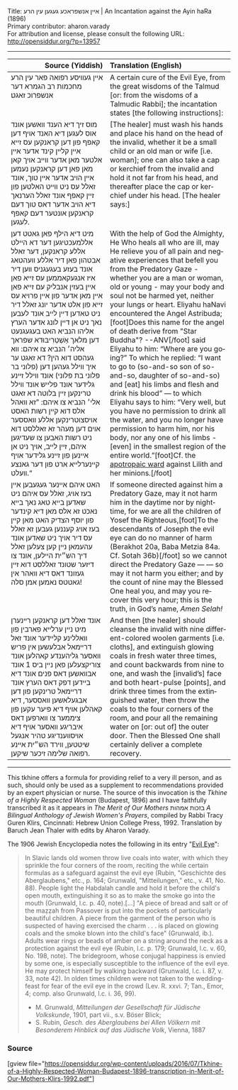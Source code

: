 <html>
<head></head>
<body>
Title: אײן אנשפראכע געגען עין הרע | An Incantation against the Ayin haRa (1896)<br />
Primary contributor: aharon.varady<br />
For attribution and license, please consult the following URL: <a href="http://opensiddur.org/?p=13957">http://opensiddur.org/?p=13957</a>
<p />
<hr />

<table style="margin-left: auto;margin-right: auto;" class="draggable">
<thead><tr><th id="x" style="text-align: right;">Source (Yiddish)</th><th style="text-align: left;">Translation (English)</th></tr></thead>
<tbody>
<tr><td style="vertical-align:top;">
<div class="yiddish" lang="yi">
<span class="instruction">אײן געװיסע רפואה פאר עין הרע מחכמות רב הגמרא דער אנשפרוכ זאגט׃ </span>
</span></div></td>

<td style="vertical-align:top;"><div class="english" lang="en">
<span class="instruction">A certain cure of the Evil Eye, from the great wisdoms of the Talmud [or: from the wisdoms of a Talmudic Rabbi]; the incantation states [the following instructions]: </span>
</div></td>
</tr>


<tr><td style="vertical-align:top;">
<div class="yiddish" lang="yi">
<span class="instruction">מוס זיך דיא הענד װאשען אונד אוס לעגען דיא האנד אויף דען קאפף פון דען קראנקען עס זייא אײן קלײן קינד אדער אײן אלטער מאן אדער װײב אויך קאן מאן פאן דען קראנקען נעמען אײן הויב אדער איין טוך, אונד זאלל עס ניט װײט האלטען פון זײן קאפף אונד זאלל הערנאך דיא הויב אדער דאס טוך דעם קראנקען אונטער דעם קאפף לעגען. </span>
</span></div></td>

<td style="vertical-align:top;"><div class="english" lang="en">
<span class="instruction">[The healer] must wash his hands and place his hand on the head of the invalid, whether it be a small child or an old man or wife [i.e. woman]; one can also take a cap or kerchief from the invalid and hold it not far from his head, and thereafter place the cap or kerchief under his head. [The healer says:]</span>
</div></td>
</tr>


<tr><td style="vertical-align:top;">
<div class="yiddish" lang="yi">
מיט דיא הילף פאן גאטט דען אללמעכטיגען דער דא הײלט אללע קראנקען, דער זאלל אבטהון פאן דיר אללע װעהטאג אונד בעזע בעגעגניס װען דיר איז אנגעקאממען עס זײא פאן אײן בעזין אנבליק עם זײא פאן אײן מאן אדער פון אײן פרויא עס זײא פון אלט אדער יונג זאלל דיר ניט טאדען דײן לײב אונד לעבען נאך ניט אן דײן לונג אדער הערץ אליהו הנביא האט בעגעגנעט דען מלאך אַשְׁטְרִיבּוּדא שפראך אליה׳ הנביא צו איהם: װא געהסט דוא הין? דא זאגט ער איך װילל געהען דען (פלוני בר פלוני בת פלוני) אונד װילל זײנע גלידער אונד פלײש אונד װילל טרינקען זײן בלוטה דא זאגט אלי׳ הנביא צו איהם: ”זא װאהל אלס דוא קײן רשות האסט אויסצוטרינקען אללע װאססער אוים דען מעהר זא זאללסט דוא ניט רשות האבען צו שעדיגען איהם, זײן לײב, אויך ניט אן אײנען פון זײנע גלידער אויף קײנערלײא ארט פון דער גאנצע װעלט.“
</span></div></td>

<td style="vertical-align:top;"><div class="english" lang="en">
With the help of God the Almighty, He Who heals all who are ill, may He relieve you of all pain and negative experiences that befell you from the Predatory Gaze - whether you are a man or woman, old or young - may your body and soul not be harmed yet, neither your lungs or heart. Eliyahu haNavi encountered the Angel Astribuda;[foot]Does this name for the angel of death derive from "Star Buddha"? --ANV[/foot] said Eliyahu to him: “Where are you going?” To which he replied: “I want to go to (<span class="instruction">so-and-so son of so-and-so, daughter of so-and-so</span>) and [eat] his limbs and flesh and drink his blood” — to which Eliyahu says to him: “Very well, but you have no permission to drink all the water, and you no longer have permission to harm him, nor his body, nor any one of his limbs - [even] in the smallest region of the entire world.”[foot]Cf. the <a href="https://opensiddur.org/prayers/life-cycle/living/pregnancy/apotropaic-ward-for-the-protection-of-pregnant-women-and-infants-against-lilith-and-her-minions/">apotropaic ward</a> against Lilith and her minions.[/foot]
</div></td>
</tr>


<tr><td style="vertical-align:top;">
<div class="yiddish" lang="yi">
האט איהם אײנער געגעבען אײן בעז אויג, זאלל עס איהם ניט שאדען בײא טאג נאך בײא נאכט זא אלס מאן דיא קינדער פון יוסף הצדיק האט מאן קײן בעז אויג קעננען געבען זא זאלל עס דיר אויך ניט שאדען אונד עהעמאן נײן קען צעלען זאלל דיך הש״ית הײלען, אונד צו דיזער שטונד זאללסט דוא זײן געזונד דאס דיא װאהר אין גאטטס נאמען אמן סלה!
</span></div></td>

<td style="vertical-align:top;"><div class="english" lang="en">
If someone directed against him a Predatory Gaze, may it not harm him in the daytime nor by nighttime, for we are all the children of Yosef the Righteous,[foot]To the descendants of Joseph the evil eye can do no manner of harm (Berakhot 20a, Baba Metzia 84a. Cf. Sotah 36b)[/foot] so we cannot direct the Predatory Gaze — — so may it not harm you either; and by the count of nine may the Blessed One heal you, and may you recover this very hour; this is the truth, in God’s name, <em>Amen Selah!</em>
</div></td>
</tr>


<tr><td style="vertical-align:top;">
<div class="yiddish" lang="yi">
<span class="instruction">אונד זאלל דען קראנקען רײנערן מיט נײן ערלײא פארבין פון װאללינע קלײדער אונד זאל דרײמאל אבלעשען אין פריש װאסער גליהענדע קאהלען אונד צוריקצעלען פאן נײן ביס 1 אונד אבװאשען דאס פנים אונד דיא בײדען דפק דאס הערץ אונד דרײמאל טרינקען פון דען אבגעלאשען װאססער, דיא קאהלען אויף דיא פיער עקען פון ציממער צו װארפען דאס איבריגע װאסער אויף דיא אויסװענדיגע טהיר אנגעל שיטטען, װירד הש״ית אײנע רפואה שלימה זיכער שיקען.</span>
</span></div></td>

<td style="vertical-align:top;"><div class="english" lang="en">
<span class="instruction">And then [the healer] should cleanse the invalid with nine different-colored woolen garments [i.e. cloths], and extinguish glowing coals in fresh water three times, and count backwards from nine to one, and wash the [invalid’s] face and both heart-pulse [points], and drink three times from the extinguished water, then throw the coals to the four corners of the room, and pour all the remaining water on [or: out of] the outer door. Then the Blessed One shall certainly deliver a complete recovery.</span>
</div></td>
</tr>
</tbody></table>

<hr />

This tkhine offers a formula for providing relief to a very ill person, and as such, should only be used as a supplement to recommendations provided by an expert physician or nurse. The source of this invocation is the <em>Tkhine of a Highly Respected Woman</em> (Budapest, 1896) and I have faithfully transcribed it as it appears in <em>The Merit of Our Mothers</em> בזכות אמהות <em>A Bilingual Anthology of Jewish Women's Prayers</em>, compiled by Rabbi Tracy Guren Klirs, Cincinnati: Hebrew Union College Press, 1992. Translation by Baruch Jean Thaler with edits by Aharon Varady.

The 1906 Jewish Encyclopedia notes the following in its entry "<a href="http://www.jewishencyclopedia.com/articles/5920-evil-eye">Evil Eye</a>":

<blockquote>In Slavic lands old women throw live coals into water, with which they sprinkle the four corners of the room, reciting the while certain formulas as a safeguard against the evil eye (Rubin, "Geschichte des Aberglaubens," etc., p. 164; Grunwald, "Mitteilungen," etc., v. 41, No. 88). People light the Habdalah candle and hold it before the child's open mouth, extinguishing it so as to make the smoke go into the mouth (Grunwald, l.c. p. 40, note).[...] "A piece of bread and salt or of the maẓẓah from Passover is put into the pockets of particularly beautiful children. A piece from the garment of the person who is suspected of having exercised the charm . . . is placed on glowing coals and the smoke blown into the child's face" (Grunwald, ib.). Adults wear rings or beads of amber on a string around the neck as a protection against the evil eye (Rubin, l.c. p. 179; Grunwald, l.c. v. 60, No. 198, note). The bridegroom, whose conjugal happiness is envied by some one, is especially susceptible to the influence of the evil eye. He may protect himself by walking backward (Grunwald, l.c. i. 87, v. 33, note 42). In olden times children were not taken to the wedding-feast for fear of the evil eye in the crowd (Lev. R. xxvi. 7; Tan., Emor, 4; comp. also Grunwald, l.c. i. 36, 99).

<ul><li>M. Grunwald, <em>Mitteilungen der Gesellschaft für Jüdische Volkskunde</em>, 1901, part vii., s.v. Böser Blick;</li>
<li>S. Rubin, <em>Gesch. des Aberglaubens bei Allen Völkern mit Besonderem Hinblick auf das Jüdische Volk</em>, Vienna, 1887</li></ul>
</blockquote>

<h3>Source</h3>

[gview file="https://opensiddur.org/wp-content/uploads/2016/07/Tkhine-of-a-Highly-Respected-Woman-Budapest-1896-transcription-in-Merit-of-Our-Mothers-Klirs-1992.pdf"]
</body>
</html>